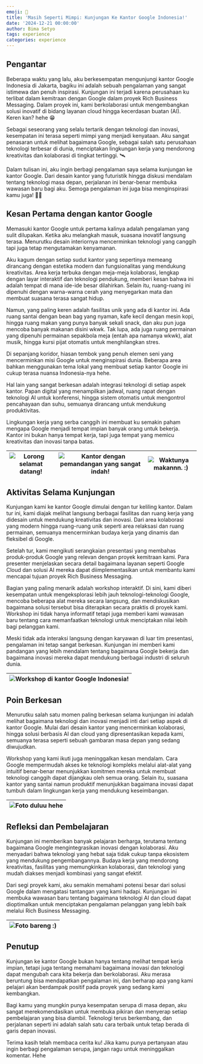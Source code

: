 ```yaml
---
emoji: 🏢
title: 'Masih Seperti Mimpi: Kunjungan Ke Kantor Google Indonesia!'
date: '2024-12-21 00:00:00'
author: Bima Setyo
tags: experience
categories: experience
---
```


## Pengantar

Beberapa waktu yang lalu, aku berkesempatan mengunjungi kantor Google Indonesia di Jakarta, bagiku ini adalah sebuah pengalaman yang sangat istimewa dan penuh inspirasi. Kunjungan ini terjadi karena perusahaan ku terlibat dalam kemitraan dengan Google dalam proyek Rich Business Messaging. Dalam proyek ini, kami berkolaborasi untuk mengembangkan solusi inovatif di bidang layanan cloud hingga kecerdasan buatan (AI). Keren kan? hehe 😁

Sebagai seseorang yang selalu tertarik dengan teknologi dan inovasi, kesempatan ini terasa seperti mimpi yang menjadi kenyataan. Aku sangat penasaran untuk melihat bagaimana Google, sebagai salah satu perusahaan teknologi terbesar di dunia, menciptakan lingkungan kerja yang mendorong kreativitas dan kolaborasi di tingkat tertinggi. 🛰

Dalam tulisan ini, aku ingin berbagi pengalaman saya selama kunjungan ke kantor Google. Dari desain kantor yang futuristik hingga diskusi mendalam tentang teknologi masa depan, perjalanan ini benar-benar membuka wawasan baru bagi aku. Semoga pengalaman ini juga bisa menginspirasi kamu juga! 🏋️‍♂️

## Kesan Pertama dengan kantor Google

Memasuki kantor Google untuk pertama kalinya adalah pengalaman yang sulit dilupakan. Ketika aku melangkah masuk, suasana inovatif langsung terasa. Menurutku desain interiornya mencerminkan teknologi yang canggih tapi juga tetap mengutamakan kenyamanan.

Aku kagum dengan setiap sudut kantor yang sepertinya memeang dirancang dengan estetika modern dan fungsionalitas yang mendukung kreativitas. Area kerja terbuka dengan meja-meja kolaborasi, lengkap dengan layar interaktif dan teknologi pendukung, memberi kesan bahwa ini adalah tempat di mana ide-ide besar dilahirkan. Selain itu, ruang-ruang ini dipenuhi dengan warna-warna cerah yang menyegarkan mata dan membuat suasana terasa sangat hidup.

Namun, yang paling keren adalah fasilitas unik yang ada di kantor ini. Ada ruang santai dengan bean bag yang nyaman, kafe kecil dengan mesin kopi, hingga ruang makan yang punya banyak sekali snack, dan aku pun juga mencoba banyak makanan disini wkwk. Tak lupa, ada juga ruang permainan yang dipenuhi permainan sepakbola meja (entah apa namanya wkwk), alat musik, hingga kursi pijat otomatis untuk menghilangkan stres.

Di sepanjang koridor, hiasan tembok yang penuh elemen seni yang mencerminkan misi Google untuk menginspirasi dunia. Beberapa area bahkan menggunakan tema lokal yang membuat setiap kantor Google ini cukup terasa nuansa Indonesia-nya hehe.

Hal lain yang sangat berkesan adalah integrasi teknologi di setiap aspek kantor. Papan digital yang menampilkan jadwal, ruang rapat dengan teknologi AI untuk konferensi, hingga sistem otomatis untuk mengontrol pencahayaan dan suhu, semuanya dirancang untuk mendukung produktivitas.

Lingkungan kerja yang serba canggih ini membuat ku semakin paham mengapa Google menjadi tempat impian banyak orang untuk bekerja. Kantor ini bukan hanya tempat kerja, tapi juga tempat yang memicu kreativitas dan inovasi tanpa batas.

| ![Lorong selamat datang!](google-1.jpg) | ![Kantor dengan pemandangan yang sangat indah!](google-2.jpg) | ![Waktunya makannn. :)](google-3.jpg) |
| --------------------------------------- | ------------------------------------------------------------- | ------------------------------------- |

## Aktivitas Selama Kunjungan

Kunjungan kami ke kantor Google dimulai dengan tur keliling kantor. Dalam tur ini, kami diajak melihat langsung berbagai fasilitas dan ruang kerja yang didesain untuk mendukung kreativitas dan inovasi. Dari area kolaborasi yang modern hingga ruang-ruang unik seperti area relaksasi dan ruang permainan, semuanya mencerminkan budaya kerja yang dinamis dan fleksibel di Google.

Setelah tur, kami mengikuti serangkaian presentasi yang membahas produk-produk Google yang relevan dengan proyek kemitraan kami. Para presenter menjelaskan secara detail bagaimana layanan seperti Google Cloud dan solusi AI mereka dapat diimplementasikan untuk membantu kami mencapai tujuan proyek Rich Business Messaging.

Bagian yang paling menarik adalah workshop interaktif. Di sini, kami diberi kesempatan untuk mengeksplorasi lebih jauh teknologi-teknologi Google, mencoba beberapa alat mereka secara langsung, dan mendiskusikan bagaimana solusi tersebut bisa diterapkan secara praktis di proyek kami. Workshop ini tidak hanya informatif tetapi juga memberi kami wawasan baru tentang cara memanfaatkan teknologi untuk menciptakan nilai lebih bagi pelanggan kami.

Meski tidak ada interaksi langsung dengan karyawan di luar tim presentasi, pengalaman ini tetap sangat berkesan. Kunjungan ini memberi kami pandangan yang lebih mendalam tentang bagaimana Google bekerja dan bagaimana inovasi mereka dapat mendukung berbagai industri di seluruh dunia.

| ![Workshop di kantor Google Indonesia!](google-4.jpg) |
| ----------------------------------------------------- |

## Poin Berkesan

Menurutku salah satu momen paling berkesan selama kunjungan ini adalah melihat bagaimana teknologi dan inovasi menjadi inti dari setiap aspek di kantor Google. Mulai dari desain kantor yang mencerminkan kolaborasi, hingga solusi berbasis AI dan cloud yang dipresentasikan kepada kami, semuanya terasa seperti sebuah gambaran masa depan yang sedang diwujudkan.

Workshop yang kami ikuti juga meninggalkan kesan mendalam. Cara Google mempermudah akses ke teknologi kompleks melalui alat-alat yang intuitif benar-benar menunjukkan komitmen mereka untuk membuat teknologi canggih dapat dijangkau oleh semua orang. Selain itu, suasana kantor yang santai namun produktif menunjukkan bagaimana inovasi dapat tumbuh dalam lingkungan kerja yang mendukung keseimbangan.

| ![Foto duluu hehe](google-5.jpg) |
| -------------------------------- |

## Refleksi dan Pembelajaran

Kunjungan ini memberikan banyak pelajaran berharga, terutama tentang bagaimana Google mengintegrasikan inovasi dengan kolaborasi. Aku menyadari bahwa teknologi yang hebat saja tidak cukup tanpa ekosistem yang mendukung pengembangannya. Budaya kerja yang mendorong kreativitas, fasilitas yang memungkinkan kolaborasi, dan teknologi yang mudah diakses menjadi kombinasi yang sangat efektif.

Dari segi proyek kami, aku semakin memahami potensi besar dari solusi Google dalam mengatasi tantangan yang kami hadapi. Kunjungan ini membuka wawasan baru tentang bagaimana teknologi AI dan cloud dapat dioptimalkan untuk menciptakan pengalaman pelanggan yang lebih baik melalui Rich Business Messaging.

| ![Foto bareng :)](google-6.jpg) |
| ------------------------------- |

## Penutup

Kunjungan ke kantor Google bukan hanya tentang melihat tempat kerja impian, tetapi juga tentang memahami bagaimana inovasi dan teknologi dapat mengubah cara kita bekerja dan berkolaborasi. Aku merasa beruntung bisa mendapatkan pengalaman ini, dan berharap apa yang kami pelajari akan berdampak positif pada proyek yang sedang kami kembangkan.

Bagi kamu yang mungkin punya kesempatan serupa di masa depan, aku sangat merekomendasikan untuk membuka pikiran dan menyerap setiap pembelajaran yang bisa diambil. Teknologi terus berkembang, dan perjalanan seperti ini adalah salah satu cara terbaik untuk tetap berada di garis depan inovasi.

Terima kasih telah membaca cerita ku! Jika kamu punya pertanyaan atau ingin berbagi pengalaman serupa, jangan ragu untuk meninggalkan komentar. Hehe

```toc

```

